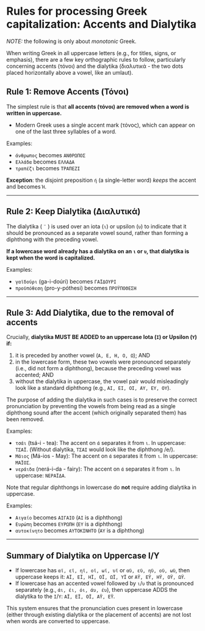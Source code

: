 # Rules for processing Greek capitalization: Accents and Dialytika

*NOTE:* the following is only about *monotonic* Greek.

When writing Greek in all uppercase letters (e.g., for titles, signs, or emphasis), there are a few key orthographic rules to follow, particularly concerning accents (τόνοι) and the dialytika (διαλυτικά - the two dots placed horizontally above a vowel, like an umlaut).

## Rule 1: Remove Accents (Τόνοι)

The simplest rule is that **all accents (τόνοι) are removed when a word is written in uppercase.**

*   Modern Greek uses a single accent mark (τόνος), which can appear on one of the last three syllables of a word.

Examples:
*   `άνθρωπος` becomes `ΑΝΘΡΩΠΟΣ`
*   `Ελλάδα` becomes `ΕΛΛΑΔΑ`
*   `τραπέζι` becomes `ΤΡΑΠΕΖΙ`

**Exception**: the disjoint preposition `ή` (a single-letter word) *keeps* the accent and becomes `Ή`.

---

## Rule 2: Keep Dialytika (Διαλυτικά)

The dialytika ( `¨` ) is used over an iota (`ι`) or upsilon (`υ`) to indicate that it should be pronounced as a separate vowel sound, rather than forming a diphthong with the preceding vowel.

**If a lowercase word already has a dialytika on an `ι` or `υ`, that dialytika is kept when the word is capitalized.**

Examples:
*   `γαϊδούρι` (ga-i-doúri) becomes `ΓΑΪΔΟΥΡΙ`
*   `προϋπόθεση` (pro-y-póthesi) becomes `ΠΡΟΫΠΟΘΕΣΗ`

---

## Rule 3: Add Dialytika, due to the removal of accents

Crucially, **dialytika MUST BE ADDED to an uppercase Iota (`Ι`) or Upsilon (`Υ`) if:**

1.  it is preceded by another vowel (`Α, Ε, Η, Ο, Ω`); AND
2.  in the lowercase form, these two vowels were pronounced separately (i.e., did not form a diphthong), because the preceding vowel was accented; AND
3.  without the dialytika in uppercase, the vowel pair would misleadingly look like a standard diphthong (e.g., `ΑΙ, ΕΙ, ΟΙ, ΑΥ, ΕΥ, ΟΥ`).

The purpose of adding the dialytika in such cases is to preserve the correct pronunciation by preventing the vowels from being read as a single diphthong sound after the accent (which originally separated them) has been removed.

Examples:

*   `τσάι` (tsá-i - tea): The accent on `ά` separates it from `ι`.
    In uppercase: `ΤΣΑΪ`. (Without dialytika, `ΤΣΑΙ` would look like the diphthong /e/).
*   `Μάιος` (Má-ios - May): The accent on `ά` separates it from `ι`.
    In uppercase: `ΜΑΪΟΣ`.
*   `νεράιδα` (nerá-i-da - fairy): The accent on `ά` separates it from `ι`.
    In uppercase: `ΝΕΡΑΪΔΑ`.

Note that regular diphthongs in lowercase do **not** require adding dialytika in uppercase.

Examples:

*   `Αιγαίο` becomes `ΑΙΓΑΙΟ` (`ΑΙ` is a diphthong)
*   `Ευρώπη` becomes `ΕΥΡΩΠΗ` (`ΕΥ` is a diphthong)
*   `αυτοκίνητο` becomes `ΑΥΤΟΚΙΝΗΤΟ` (`ΑΥ` is a diphthong)

---

## Summary of Dialytika on Uppercase Ι/Υ

*   If lowercase has `αϊ, εϊ, ηϊ, οϊ, ωϊ, υϊ` or `αϋ, εϋ, ηϋ, οϋ, ωϋ`, then uppercase keeps it: `ΑΪ, ΕΪ, ΗΪ, ΟΪ, ΩΪ, ΥΪ` or `ΑΫ, ΕΫ, ΗΫ, ΟΫ, ΩΫ`.
*   If lowercase has an accented vowel followed by `ι`/`υ` that is pronounced separately (e.g., `άι, έι, όι, άυ, έυ`), then uppercase ADDS the dialytika to the `Ι`/`Υ`: `ΑΪ, ΕΪ, ΟΪ, ΑΫ, ΕΫ`.

This system ensures that the pronunciation cues present in lowercase (either through existing dialytika or the placement of accents) are not lost when words are converted to uppercase.